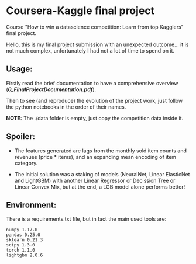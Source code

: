 # Coursera-Kaggle final project
Course "How to win a datascience competition: Learn from top Kagglers" final project.

Hello, this is my final project submission with an unexpected outcome... it is not much complex, unfortunately I had not a lot of time to spend on it.

## Usage:

Firstly read the brief documentation to have a comprehensive overview (***0_FinalProjectDocumentation.pdf***).

Then to see (and reproduce) the evolution of the project work, just follow the python notebooks in the order of their names.

**NOTE:** The ./data folder is empty, just copy the competition data inside it.

## Spoiler:

* The features generated are lags from the monthly sold item counts and revenues (price * items), and an expanding mean encoding of item category.

* The initial solution was a staking of models (NeuralNet, Linear ElasticNet and LightGBM) with another Linear Regressor or Decission Tree or Linear Convex Mix, but at the end, a LGB model alone performs better! 

## Environment:

There is a requirements.txt file, but in fact the main used tools are:
```
numpy 1.17.0
pandas 0.25.0
sklearn 0.21.3
scipy 1.3.0
torch 1.1.0
lightgbm 2.0.6
```
